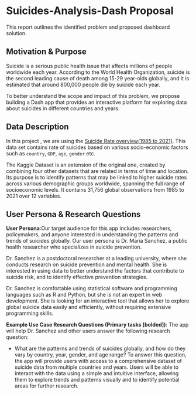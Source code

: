# Suicides-Analysis-Dash Proposal

This report outlines the identified problem and proposed dashboard solution.

## Motivation & Purpose

Suicide is a serious public health issue that affects millions of people worldwide each year. According to the World Health Organization, suicide is the second leading cause of death among 15-29 year-olds globally, and it is estimated that around 800,000 people die by suicide each year.

To better understand the scope and impact of this problem, we propose building a Dash app that provides an interactive platform for exploring data about suicides in different countries and years.

## Data Description

In this project , we are using the [Suicide Rate overview(1985 to 2021)](https://www.kaggle.com/datasets/omkargowda/suicide-rates-overview-1985-to-2021). This data set contains rate of suicides based on various socio-economic factors such as `country`, `GDP`, `age`, `gender` etc. 

The Kaggle Dataset is an extension of the original one, created by combining four other datasets that are related in terms of time and location. Its purpose is to identify patterns that may be linked to higher suicide rates across various demographic groups worldwide, spanning the full range of socioeconomic levels. It contains 31,756 global observations from 1985 to 2021 over 12 variables. 


## User Persona & Research Questions

**User Persona**:Our target audience for this app includes researchers, policymakers, and anyone interested in understanding the patterns and trends of suicides globally. Our user persona is Dr. Maria Sanchez, a public health researcher who specializes in suicide prevention.

Dr. Sanchez is a postdoctoral researcher at a leading university, where she conducts research on suicide prevention and mental health. She is interested in using data to better understand the factors that contribute to suicide risk, and to identify effective prevention strategies.

Dr. Sanchez is comfortable using statistical software and programming languages such as R and Python, but she is not an expert in web development. She is looking for an interactive tool that allows her to explore global suicide data easily and efficiently, without requiring extensive programming skills.

**Example Use Case Research Questions (Primary tasks [bolded])**:
The app will help Dr. Sanchez and other users answer the following research question:

- What are the patterns and trends of suicides globally, and how do they vary by country, year, gender, and age range?
To answer this question, the app will provide users with access to a comprehensive dataset of suicide data from multiple countries and years. Users will be able to interact with the data using a simple and intuitive interface, allowing them to explore trends and patterns visually and to identify potential areas for further research.
